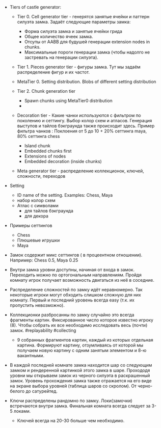 * Tiers of castle generator:
  * Tier 0. Cell generator tier - генерятся занятые ячейки и паттерн силуэта замка. Задаёт следующие параметры замка:
    * Форма силуэта замка и занятые ячейки грида 
    * Общее количество ячеек замка.
    * Отсупы от AABB для будушей генерации extension nodes in chunks.
    * Максимальные пороги генерации замка (чтобы надолго не застревать на генерации силуэта).
  * Tier 1. Pieces generator tier - фигуры замка. Тут мы задаём распределение фигур и их частот.
  * MetaTier 0. Setting distribution. Blobs of different setting distribution
  * Tier 2. Chunk generation tier
    * Spawn chunks using MetaTier0 distribution
    * 
  * Decoration tier - Какие чанки используются с фильтром по поколению и сеттингу. Выбор колор схем и атласов. Генерация выступов и тайлов бэкграунда также происходит здесь. Пример фильтра чанков : Поклоения от 5 до 10 + 20% сеттинга maya, 80% сеттинга chess
    * Island chunk
    * Embedded chunks first
    * Extensions of nodes
    * Embedded decoration (inside chunks)
	
  * Meta generator tier - распределение коллекционок, ключей, сложности, переходов

* Setting
  * ID name of the setting. Examples: Chess, Maya 
  * набор колор схем 
  * Атлас с символами
    * для тайлов бэкграунда
	* для декора 
* Примеры сеттингов
  * Chess
  * Плюшевые игрушки
  * Maya
* Замок содержит микс сеттингов ( в процеентном отношении). Например: Chess 0.5, Maya 0.25
* Внутри замка уровни доступны, начиная от входа в замок. Переходить можно по ортогональным направлениям. Пройдя комнату игрок получает возможность двигаться из неё в соседние.
* Распределение сложностей по замку идёт неравномерно. Так некоторые игроки могут обходить слишком сложную для них комнату. Первый и последний уровень всегда easy (т.к. их пропустить невозможно).
* Коллекционки разбросанны по замку случайно это всегда фрагменты картин. Фиксированное число которое известно игроку (8). Чтобы собрать их все необходимо исследовать весь (почти) замок. #replayability #collecting
  * 9 собранных фрагментов картин, каждый из которых отдельная картина. Формируют картину, отзумливаясь от которой мы получаем новую картину с одним занятым элементом и 8-ю вакантными. 
* В каждой последней комнате замка находится шар со следующим замком и рендеренной картинкой этого замка в шаре. Прохододя уровни мы открываем замок из черного силуэта в раскрашенный замок. Уровень прохождения замка также отражается на его виде на экране выбора уровней (таблица шаров со скролом). От черно-белого до сатурейтед.
* Ключи распределены рандомно по замку. Локи(замочки) встречаются внутри замка. Финальная комната всегда следует за 3-5 локами.
  * Ключей всегда на 20-30 больше чем необходимо. 

